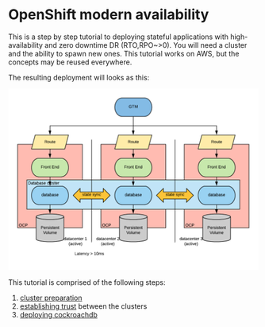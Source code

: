 # OpenShift modern availability

This is a step by step tutorial to deploying stateful applications with high-availability and zero downtime DR (RTO,RPO~>0).
You will need a cluster and the ability to spawn new ones.
This tutorial works on AWS, but the concepts may be reused everywhere.

The resulting deployment will looks as this:

![High Level Architecture](./media/high-level-architecture.png)

This tutorial is comprised of the following steps:

1. [cluster preparation](./cluster-preparation.md)
2. [establishing trust](./establishing-trust.md) between the clusters
3. [deploying cockroachdb](./cockroachdb.md)




